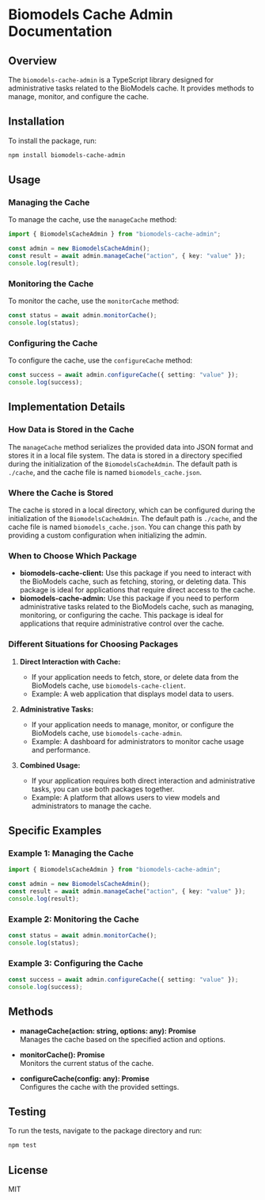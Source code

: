# Biomodels Cache Admin Documentation

## Overview

The `biomodels-cache-admin` is a TypeScript library designed for administrative tasks related to the BioModels cache. It provides methods to manage, monitor, and configure the cache.

## Installation

To install the package, run:

```bash
npm install biomodels-cache-admin
```

## Usage

### Managing the Cache

To manage the cache, use the `manageCache` method:

```typescript
import { BiomodelsCacheAdmin } from "biomodels-cache-admin";

const admin = new BiomodelsCacheAdmin();
const result = await admin.manageCache("action", { key: "value" });
console.log(result);
```

### Monitoring the Cache

To monitor the cache, use the `monitorCache` method:

```typescript
const status = await admin.monitorCache();
console.log(status);
```

### Configuring the Cache

To configure the cache, use the `configureCache` method:

```typescript
const success = await admin.configureCache({ setting: "value" });
console.log(success);
```

## Implementation Details

### How Data is Stored in the Cache

The `manageCache` method serializes the provided data into JSON format and stores it in a local file system. The data is stored in a directory specified during the initialization of the `BiomodelsCacheAdmin`. The default path is `./cache`, and the cache file is named `biomodels_cache.json`.

### Where the Cache is Stored

The cache is stored in a local directory, which can be configured during the initialization of the `BiomodelsCacheAdmin`. The default path is `./cache`, and the cache file is named `biomodels_cache.json`. You can change this path by providing a custom configuration when initializing the admin.

### When to Choose Which Package

- **biomodels-cache-client:** Use this package if you need to interact with the BioModels cache, such as fetching, storing, or deleting data. This package is ideal for applications that require direct access to the cache.
- **biomodels-cache-admin:** Use this package if you need to perform administrative tasks related to the BioModels cache, such as managing, monitoring, or configuring the cache. This package is ideal for applications that require administrative control over the cache.

### Different Situations for Choosing Packages

1. **Direct Interaction with Cache:**

   - If your application needs to fetch, store, or delete data from the BioModels cache, use `biomodels-cache-client`.
   - Example: A web application that displays model data to users.

2. **Administrative Tasks:**

   - If your application needs to manage, monitor, or configure the BioModels cache, use `biomodels-cache-admin`.
   - Example: A dashboard for administrators to monitor cache usage and performance.

3. **Combined Usage:**
   - If your application requires both direct interaction and administrative tasks, you can use both packages together.
   - Example: A platform that allows users to view models and administrators to manage the cache.

## Specific Examples

### Example 1: Managing the Cache

```typescript
import { BiomodelsCacheAdmin } from "biomodels-cache-admin";

const admin = new BiomodelsCacheAdmin();
const result = await admin.manageCache("action", { key: "value" });
console.log(result);
```

### Example 2: Monitoring the Cache

```typescript
const status = await admin.monitorCache();
console.log(status);
```

### Example 3: Configuring the Cache

```typescript
const success = await admin.configureCache({ setting: "value" });
console.log(success);
```

## Methods

- **manageCache(action: string, options: any): Promise<any>**  
  Manages the cache based on the specified action and options.

- **monitorCache(): Promise<any>**  
  Monitors the current status of the cache.

- **configureCache(config: any): Promise<boolean>**  
  Configures the cache with the provided settings.

## Testing

To run the tests, navigate to the package directory and run:

```bash
npm test
```

## License

MIT

